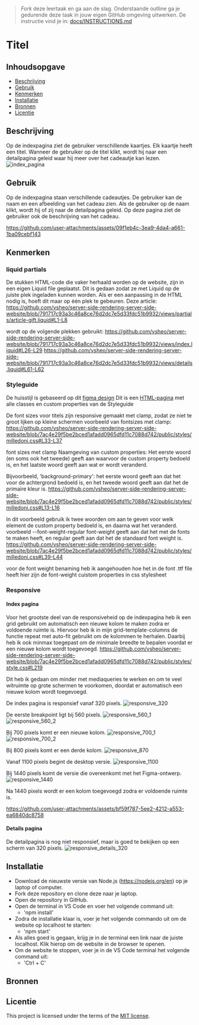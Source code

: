 > _Fork_ deze leertaak en ga aan de slag. Onderstaande outline ga je gedurende deze taak in jouw eigen GitHub omgeving uitwerken. De instructie vind je in: [docs/INSTRUCTIONS.md](docs/INSTRUCTIONS.md)

# Titel
<!-- Geef je project een titel en schrijf in één zin wat het is -->

## Inhoudsopgave

  * [Beschrijving](#beschrijving)
  * [Gebruik](#gebruik)
  * [Kenmerken](#kenmerken)
  * [Installatie](#installatie)
  * [Bronnen](#bronnen)
  * [Licentie](#licentie)

## Beschrijving
<!-- In de Beschrijving staat kort beschreven wat voor project het is en wat je hebt gemaakt -->
<!-- Voeg een mooie poster visual toe 📸 -->
<!-- Voeg een link toe naar Github Pages 🌐-->
Op de indexpagina ziet de gebruiker verschillende kaartjes. Elk kaartje heeft een titel. Wanneer de gebruiker op de titel klikt, wordt hij naar een detailpagina geleid waar hij meer over het cadeautje kan lezen.
![index_pagina](https://github.com/user-attachments/assets/01e30cb9-6a8a-455c-bb73-294575dff332)

## Gebruik
<!--Bij Gebruik staat hoe je project er uit ziet, hoe het werkt en wat je er mee kan. -->
Op de indexpagina staan verschillende cadeautjes. De gebruiker kan de naam en een afbeelding van het cadeau zien.
Als de gebruiker op de naam klikt, wordt hij of zij naar de detailpagina geleid.
Op deze pagina ziet de gebruiker ook de beschrijving van het cadeau.


https://github.com/user-attachments/assets/09f1eb4c-3ea9-4da4-a661-1ba09cebf143



## Kenmerken
<!-- Bij Kenmerken staat welke technieken zijn gebruikt en hoe. Wat is de HTML structuur? Wat zijn de belangrijkste dingen in CSS? Wat is er met Javascript gedaan en hoe? Misschien heb je een framwork of library gebruikt? -->
### liquid partials
De stukken HTML-code die vaker herhaald worden op de website, zijn in een eigen Liquid file geplaatst. Dit is gedaan zodat ze met Liquid op de juiste plek ingeladen kunnen worden.
Als er een aanpassing in de HTML nodig is, hoeft dit maar op één plek te gebeuren.
Deze article:
https://github.com/vsheo/server-side-rendering-server-side-website/blob/791717c93a3c46a8ce76d2dc7e5d33fdc51b9932/views/partials/article-gift.liquid#L1-L8

wordt op de volgende plekken gebruikt:
https://github.com/vsheo/server-side-rendering-server-side-website/blob/791717c93a3c46a8ce76d2dc7e5d33fdc51b9932/views/index.liquid#L26-L29
https://github.com/vsheo/server-side-rendering-server-side-website/blob/791717c93a3c46a8ce76d2dc7e5d33fdc51b9932/views/details.liquid#L61-L62

### Styleguide
De huisstijl is gebaseerd op dit [figma design](https://www.figma.com/design/4NBbUuyXIrZ7VFHaDAHJLs/milledoni-design?node-id=6-23251&t=GgUuJZRB3GWeNTFB-1)
Dit is een [HTML-pagina]() met alle classes en custom properties van de Styleguide

De font sizes voor titels zijn responsive gemaakt met clamp, zodat ze niet te groot lijken op kleine schermen
voorbeeld van fontsizes met clamp:
https://github.com/vsheo/server-side-rendering-server-side-website/blob/7ac4e29f5be2bced1afadd0965dfd11c7088d742/public/styles/milledoni.css#L33-L37

font sizes met clamp
Naamgeving van custom properties: Het eerste woord (en soms ook het tweede) geeft aan waarvoor de custom property bedoeld is, en het laatste woord geeft aan wat er wordt veranderd.

Bijvoorbeeld, 'background-primary': het eerste woord geeft aan dat het voor de achtergrond bedoeld is, en het tweede woord geeft aan dat het de primaire kleur is.
https://github.com/vsheo/server-side-rendering-server-side-website/blob/7ac4e29f5be2bced1afadd0965dfd11c7088d742/public/styles/milledoni.css#L13-L16

In dit voorbeeld gebruik ik twee woorden om aan te geven voor welk element de custom property bedoeld is, en daarna wat het veranderd.
voorbeeld
--font-weight-regular
font-weight geeft aan dat het met de fonts te maken heeft, en regular geeft aan dat het de standaard font weight is.
https://github.com/vsheo/server-side-rendering-server-side-website/blob/7ac4e29f5be2bced1afadd0965dfd11c7088d742/public/styles/milledoni.css#L39-L44

voor de font weight benaming heb ik aangehouden hoe het in de font .ttf file heeft
hier zijn de font-weight cuistom properties in css stylesheet

### Responsive
#### Index pagina
Voor het grootste deel van de responsiveheid op de indexpagina heb ik een grid gebruikt om automatisch een nieuwe kolom te maken zodra er voldoende ruimte is.
Hiervoor heb ik in mijn grid-template-columns de functie repeat met auto-fit gebruikt om de kolommen te herhalen. Daarbij heb ik ook minmax toegepast om de minimale breedte te bepalen voordat er een nieuwe kolom wordt toegevoegd.
https://github.com/vsheo/server-side-rendering-server-side-website/blob/7ac4e29f5be2bced1afadd0965dfd11c7088d742/public/styles/style.css#L219

Dit heb ik gedaan om minder met mediaqueries te werken en om te veel witruimte op grote schermen te voorkomen, doordat er automatisch een nieuwe kolom wordt toegevoegd.

De index pagina is responsief vanaf 320 pixels.
![responsive_320](https://github.com/user-attachments/assets/5e5238ab-f8fa-4796-85ed-0f4fb9b6628e)

De eerste breakpoint ligt bij 560 pixels.
![responsive_560_1](https://github.com/user-attachments/assets/e9e17d4c-1f68-4fa1-b1af-854010273f22)
![responsive_560_2](https://github.com/user-attachments/assets/c0d5d338-585d-4022-b930-2194b728d4e9)

Bij 700 pixels komt er een nieuwe kolom.
![responsive_700_1](https://github.com/user-attachments/assets/23bda5b0-c14e-4a8f-87cc-287791c88f17)
![responsive_700_2](https://github.com/user-attachments/assets/7ea7f234-877e-47a9-8504-8959da638ebf)

Bij 800 pixels komt er een derde kolom.
![responsive_870](https://github.com/user-attachments/assets/e943e5ce-48ad-4c56-a5b6-4837518404e9)

Vanaf 1100 pixels begint de desktop versie.
![responsive_1100](https://github.com/user-attachments/assets/a7fa9aac-6ce9-4b38-871a-464e66704ecf)

Bij 1440 pixels komt de versie die overeenkomt met het Figma-ontwerp.
![responsive_1440](https://github.com/user-attachments/assets/697b7a6b-08f7-424e-8ec3-e8d628d84b2e)

Na 1440 pixels wordt er een kolom toegevoegd zodra er voldoende ruimte is.


https://github.com/user-attachments/assets/bf59f787-5ee2-4212-a553-ea6840dc8758


#### Details pagina
De detailpagina is nog niet responsief, maar is goed te bekijken op een scherm van 320 pixels.
![responsive_details_320](https://github.com/user-attachments/assets/8e70026b-0f5a-4acd-abc2-b3d3197cccec)


## Installatie
<!-- Bij Instalatie staat hoe een andere developer aan jouw repo kan werken -->
- Download de nieuwste versie van Node.js (https://nodejs.org/en) op je laptop of computer.
- Fork deze repository en clone deze naar je laptop.
- Open de repository in GitHub.
- Open de terminal in VS Code en voer het volgende command uit:
    - 'npm install'
- Zodra de installatie klaar is, voer je het volgende commando uit om de website op localhost te starten:
    - 'npm start'
- Als alles goed is gegaan, krijg je in de terminal een link naar de juiste localhost. Klik hierop om de website in de browser te openen.
- Om de website te stoppen, voer je in de VS Code terminal het volgende command uit:
    - 'Ctrl + C'

## Bronnen

## Licentie

This project is licensed under the terms of the [MIT license](./LICENSE).
